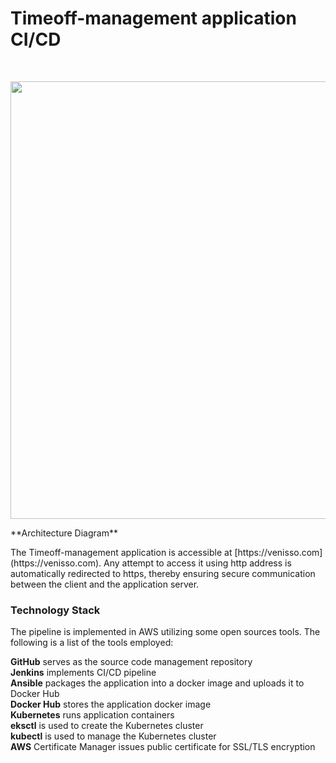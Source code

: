 # Timeoff-management application CI/CD

<br>
<p align="center">
<img src="https://user-images.githubusercontent.com/36462985/222253330-7151db25-6585-4262-9b1f-e9f2849e5229.png" width="700">
</p align="center">
**Architecture Diagram**

<p>
The Timeoff-management application is accessible at [https://venisso.com](https://venisso.com). Any attempt to access it using http address is automatically redirected to https, thereby ensuring secure communication between the client and the application server.
</p>

<h3> Technology Stack </h3>
The pipeline is implemented in AWS utilizing some open sources tools. The following is a list of the tools employed: <br>

**GitHub** serves as the source code management repository <br>
**Jenkins** implements CI/CD pipeline <br>
**Ansible** packages the application into a docker image and uploads it to Docker Hub <br>
**Docker Hub** stores the application docker image <br>
**Kubernetes** runs application containers <br>
**eksctl** is used to create the Kubernetes cluster <br>
**kubectl** is used to manage the Kubernetes cluster <br>
**AWS** Certificate Manager issues public certificate for SSL/TLS encryption <br>

